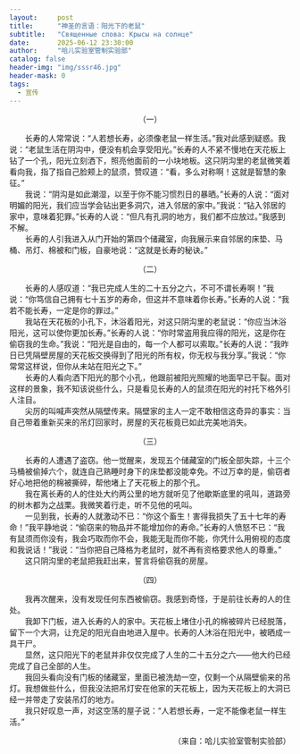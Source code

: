 ```yaml
---
layout:     post
title:      "神圣的言语：阳光下的老鼠"
subtitle:   "Священные слова: Крысы на солнце"
date:       2025-06-12 23:30:00
author:     "哈儿实验室管制实验部"
catalog: false
header-img: "img/sssr46.jpg"
header-mask: 0
tags:
  - 宣传
---
```


<div style="text-align: center">（一）</div>

&emsp;&emsp;长寿的人常常说：“人若想长寿，必须像老鼠一样生活。”我对此感到疑惑。我说：“老鼠生活在阴沟中，便没有机会享受阳光。”长寿的人不紧不慢地在天花板上钻了一个孔，阳光立刻洒下，照亮他面前的一小块地板。这只阴沟里的老鼠微笑着看向我，指了指自己脸颊上的鼠须，赞叹道：“看，多么对称啊！这就是智慧的象征。”  
&emsp;&emsp;我说：“阴沟是如此潮湿，以至于你不能习惯烈日的暴晒。”长寿的人说：“面对明媚的阳光，我们应当学会钻出更多洞穴，进入邻居的家中。”我说：“钻入邻居的家中，意味着犯罪。”长寿的人说：“但凡有孔洞的地方，我们都不应放过。”我感到不解。  
&emsp;&emsp;长寿的人引我进入从门开始的第四个储藏室，向我展示来自邻居的床垫、马桶、吊灯、棉被和门板，自豪地说：“这就是长寿的秘诀。”

<div style="text-align: center">（二）</div>

&emsp;&emsp;长寿的人感叹道：“我已完成人生的二十五分之六，不可不谓长寿啊！”我说：“你笃信自己拥有七十五岁的寿命，但这并不意味着你长寿。”长寿的人说：“我若不能长寿，一定是你的罪过。”  
&emsp;&emsp;我站在天花板的小孔下，沐浴着阳光，对这只阴沟里的老鼠说：“你应当沐浴阳光，这可以使你更加长寿。”长寿的人说：“你时常盗用我应得的阳光，这是你在偷窃我的生命。”我说：“阳光是自由的，每一个人都可以索取。”长寿的人说：“我昨日已凭隔壁房屋的天花板交换得到了阳光的所有权，你无权与我分享。”我说：“你常常这样说，但你从未站在阳光之下。”  
&emsp;&emsp;长寿的人看向洒下阳光的那个小孔，他跟前被阳光照耀的地面早已干裂。面对这样的景象，我不知该说些什么，只是看见长寿的人的鼠须在阳光的衬托下格外引人注目。  
&emsp;&emsp;尖厉的叫喊声突然从隔壁传来。隔壁家的主人一定不敢相信这奇异的事实：当自己带着重新买来的吊灯回家时，房屋的天花板竟已如此完美地消失。

<div style="text-align: center">（三）</div>

&emsp;&emsp;长寿的人遭遇了盗窃。他一觉醒来，发现五个储藏室的门板全部失踪，十三个马桶被偷掉六个，就连自己熟睡时身下的床垫都没能幸免。不过万幸的是，偷窃者好心地把他的棉被撕碎，帮他堵上了天花板上的那个孔。  
&emsp;&emsp;我在离长寿的人的住处大约两公里的地方就听见了他歇斯底里的吼叫，道路旁的树木都为之战栗。我微笑着行走，听不见他的吼叫。  
&emsp;&emsp;一见到我，长寿的人就激动不已：“你这个畜生！害得我损失了五十七年的寿命！”我平静地说：“偷窃来的物品并不能增加你的寿命。”长寿的人愤怒不已：“我有鼠须而你没有，我会巧取而你不会，我能无耻而你不能，你凭什么用俯视的态度和我说话！”我说：“当你把自己降格为老鼠时，就不再有资格要求他人的尊重。”  
&emsp;&emsp;这只阴沟里的老鼠把我赶出来，誓言将偷窃我的房屋。

<div style="text-align: center">（四）</div>

&emsp;&emsp;我再次醒来，没有发现任何东西被偷窃。我感到奇怪，于是前往长寿的人的住处。  
&emsp;&emsp;我卸下门板，进入长寿的人的家中。天花板上堵住小孔的棉被碎片已经脱落，留下一个大洞，让充足的阳光自由地进入屋中。长寿的人沐浴在阳光中，被晒成一具干尸。  
&emsp;&emsp;显然，这只阳光下的老鼠并非仅仅完成了人生的二十五分之六——他大约已经完成了自己全部的人生。  
&emsp;&emsp;我回头看向没有门板的储藏室，里面已被洗劫一空，仅剩一个从隔壁偷来的吊灯。我想做些什么，但我没法把吊灯安在他家的天花板上，因为天花板上的大洞已经一并带走了安装吊灯的地方。  
&emsp;&emsp;我只好叹息一声，对这空荡的屋子说：“人若想长寿，一定不能像老鼠一样生活。”
<div style="text-align: right">（来自：哈儿实验室管制实验部）</div>